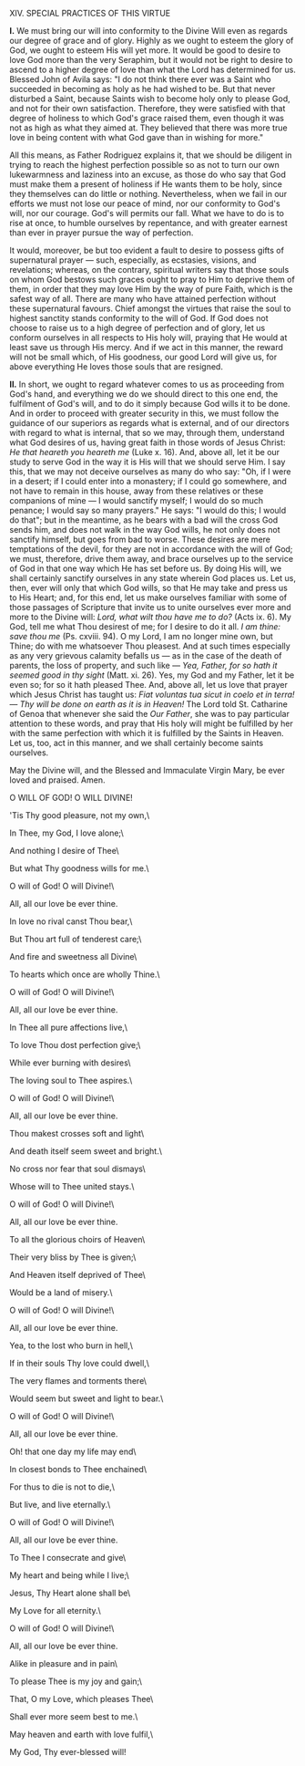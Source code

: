 
XIV\. SPECIAL PRACTICES OF THIS VIRTUE

**I\.** We must bring our will into conformity to the Divine Will even as regards our degree of grace and of glory. Highly as we ought to esteem the glory of God, we ought to esteem His will yet more. It would be good to desire to love God more than the very Seraphim, but it would not be right to desire to ascend to a higher degree of love than what the Lord has determined for us. Blessed John of Avila says: \"I do not think there ever was a Saint who succeeded in becoming as holy as he had wished to be. But that never disturbed a Saint, because Saints wish to become holy only to please God, and not for their own satisfaction. Therefore, they were satisfied with that degree of holiness to which God\'s grace raised them, even though it was not as high as what they aimed at. They believed that there was more true love in being content with what God gave than in wishing for more.\"

All this means, as Father Rodriguez explains it, that we should be diligent in trying to reach the highest perfection possible so as not to turn our own lukewarmness and laziness into an excuse, as those do who say that God must make them a present of holiness if He wants them to be holy, since they themselves can do little or nothing. Nevertheless, when we fail in our efforts we must not lose our peace of mind, nor our conformity to God\'s will, nor our courage. God\'s will permits our fall. What we have to do is to rise at once, to humble ourselves by repentance, and with greater earnest than ever in prayer pursue the way of perfection.

It would, moreover, be but too evident a fault to desire to possess gifts of supernatural prayer — such, especially, as ecstasies, visions, and revelations; whereas, on the contrary, spiritual writers say that those souls on whom God bestows such graces ought to pray to Him to deprive them of them, in order that they may love Him by the way of pure Faith, which is the safest way of all. There are many who have attained perfection without these supernatural favours. Chief amongst the virtues that raise the soul to highest sanctity stands conformity to the will of God. If God does not choose to raise us to a high degree of perfection and of glory, let us conform ourselves in all respects to His holy will, praying that He would at least save us through His mercy. And if we act in this manner, the reward will not be small which, of His goodness, our good Lord will give us, for above everything He loves those souls that are resigned.

**II\.** In short, we ought to regard whatever comes to us as proceeding from God\'s hand, and everything we do we should direct to this one end, the fulfilment of God\'s will, and to do it simply because God wills it to be done. And in order to proceed with greater security in this, we must follow the guidance of our superiors as regards what is external, and of our directors with regard to what is internal, that so we may, through them, understand what God desires of us, having great faith in those words of Jesus Christ: *He that heareth you heareth me* (Luke x. 16). And, above all, let it be our study to serve God in the way it is His will that we should serve Him. I say this, that we may not deceive ourselves as many do who say: \"Oh, if I were in a desert; if I could enter into a monastery; if I could go somewhere, and not have to remain in this house, away from these relatives or these companions of mine — I would sanctify myself; I would do so much penance; I would say so many prayers.\" He says: \"I would do this; I would do that\"; but in the meantime, as he bears with a bad will the cross God sends him, and does not walk in the way God wills, he not only does not sanctify himself, but goes from bad to worse. These desires are mere temptations of the devil, for they are not in accordance with the will of God; we must, therefore, drive them away, and brace ourselves up to the service of God in that one way which He has set before us. By doing His will, we shall certainly sanctify ourselves in any state wherein God places us. Let us, then, ever will only that which God wills, so that He may take and press us to His Heart; and, for this end, let us make ourselves familiar with some of those passages of Scripture that invite us to unite ourselves ever more and more to the Divine will: *Lord, what wilt thou have me to do?* (Acts ix. 6). My God, tell me what Thou desirest of me; for I desire to do it all. *I am thine: save thou me* (Ps. cxviii. 94). O my Lord, I am no longer mine own, but Thine; do with me whatsoever Thou pleasest. And at such times especially as any very grievous calamity befalls us — as in the case of the death of parents, the loss of property, and such like — *Yea, Father, for so hath it seemed good in thy sight* (Matt. xi. 26). Yes, my God and my Father, let it be even so; for so it hath pleased Thee. And, above all, let us love that prayer which Jesus Christ has taught us: *Fiat voluntas tua sicut in coelo et in terra! — Thy will be done on earth as it is in Heaven!* The Lord told St. Catharine of Genoa that whenever she said the *Our Father*, she was to pay particular attention to these words, and pray that His holy will might be fulfilled by her with the same perfection with which it is fulfilled by the Saints in Heaven. Let us, too, act in this manner, and we shall certainly become saints ourselves.

May the Divine will, and the Blessed and Immaculate Virgin Mary, be ever loved and praised. Amen.

O WILL OF GOD! O WILL DIVINE!

\'Tis Thy good pleasure, not my own,\

In Thee, my God, I love alone;\

And nothing I desire of Thee\

But what Thy goodness wills for me.\

O will of God! O will Divine!\

All, all our love be ever thine.

In love no rival canst Thou bear,\

But Thou art full of tenderest care;\

And fire and sweetness all Divine\

To hearts which once are wholly Thine.\

O will of God! O will Divine!\

All, all our love be ever thine.

In Thee all pure affections live,\

To love Thou dost perfection give;\

While ever burning with desires\

The loving soul to Thee aspires.\

O will of God! O will Divine!\

All, all our love be ever thine.

Thou makest crosses soft and light\

And death itself seem sweet and bright.\

No cross nor fear that soul dismays\

Whose will to Thee united stays.\

O will of God! O will Divine!\

All, all our love be ever thine.

To all the glorious choirs of Heaven\

Their very bliss by Thee is given;\

And Heaven itself deprived of Thee\

Would be a land of misery.\

O will of God! O will Divine!\

All, all our love be ever thine.

Yea, to the lost who burn in hell,\

If in their souls Thy love could dwell,\

The very flames and torments there\

Would seem but sweet and light to bear.\

O will of God! O will Divine!\

All, all our love be ever thine.

Oh! that one day my life may end\

In closest bonds to Thee enchained\

For thus to die is not to die,\

But live, and live eternally.\

O will of God! O will Divine!\

All, all our love be ever thine.

To Thee I consecrate and give\

My heart and being while I live;\

Jesus, Thy Heart alone shall be\

My Love for all eternity.\

O will of God! O will Divine!\

All, all our love be ever thine.

Alike in pleasure and in pain\

To please Thee is my joy and gain;\

That, O my Love, which pleases Thee\

Shall ever more seem best to me.\

May heaven and earth with love fulfil,\

My God, Thy ever-blessed will!

